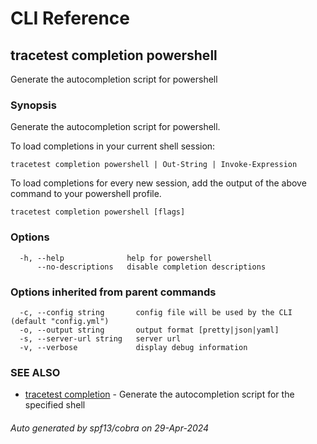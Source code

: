# CLI Reference
## tracetest completion powershell

Generate the autocompletion script for powershell

### Synopsis

Generate the autocompletion script for powershell.

To load completions in your current shell session:

```
tracetest completion powershell | Out-String | Invoke-Expression
```

To load completions for every new session, add the output of the above command
to your powershell profile.


```
tracetest completion powershell [flags]
```

### Options

```
  -h, --help              help for powershell
      --no-descriptions   disable completion descriptions
```

### Options inherited from parent commands

```
  -c, --config string       config file will be used by the CLI (default "config.yml")
  -o, --output string       output format [pretty|json|yaml]
  -s, --server-url string   server url
  -v, --verbose             display debug information
```

### SEE ALSO

* [tracetest completion](tracetest_completion.md)	 - Generate the autocompletion script for the specified shell

###### Auto generated by spf13/cobra on 29-Apr-2024
